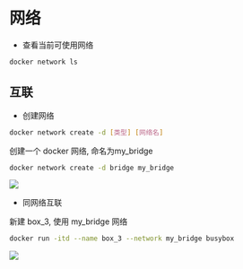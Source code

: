 <!--
 * @Description: 
 * @Version: 1.0
 * @Author: DaLao
 * @Email: dalao@xxx.com
 * @Date: 2021-10-06 13:11:32
 * @LastEditors: dalao
 * @LastEditTime: 2023-04-09 00:27:17
-->

# 网络

- 查看当前可使用网络
  
```sh
docker network ls
```

## 互联

- 创建网络

```sh
docker network create -d [类型] [网络名]
```

创建一个 docker 网络, 命名为my_bridge

```sh
docker network create -d bridge my_bridge
```

![](https://cdn.hurra.ltd/img/20220316205625.png)

- 同网络互联

新建 box_3, 使用 my_bridge 网络

```sh
docker run -itd --name box_3 --network my_bridge busybox
```

![](https://cdn.hurra.ltd/img/20220316215935.png)